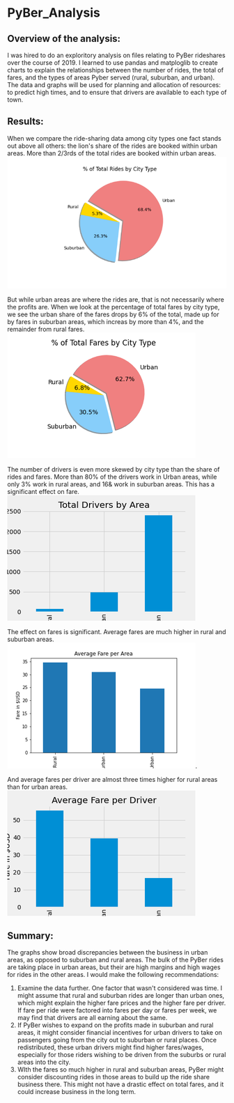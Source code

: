 # PyBer_Analysis

## Overview of the analysis:
I was hired to do an exploritory analysis on files relating to PyBer rideshares over the course of 2019. I learned to use pandas and matploglib to create charts to explain the relationships between the number of rides, the total of fares, and the types of areas Pyber served (rural, suburban, and urban). The data and graphs will be used for planning and allocation of resources: to predict high times, and to ensure that drivers are available to each type of town.

## Results:
When we compare the ride-sharing data among city types one fact stands out above all others: the lion's share of the rides are booked within urban areas. More than 2/3rds of the total rides are booked within urban areas.
![Figure 6](https://github.com/JDittes/PyBer_Analysis/blob/main/Fig6.png)

But while urban areas are where the rides are, that is not necessarily where the profits are. When we look at the percentage of total fares by city type, we see the urban share of the fares drops by 6% of the total, made up for by fares in suburban areas, which increas by more than 4%, and the remainder from rural fares.
![Figure 5](https://github.com/JDittes/PyBer_Analysis/blob/main/Fig5.png)

The number of drivers is even more skewed by city type than the share of rides and fares. More than 80% of the drivers work in Urban areas, while only 3% work in rural areas, and 16& work in suburban areas. This has a significant effect on fare.![Figure 6](https://github.com/JDittes/PyBer_Analysis/blob/main/TotalDrivers.png)

The effect on fares is significant. Average fares are much higher in rural and suburban areas.
![Figure 7](https://github.com/JDittes/PyBer_Analysis/blob/main/AvAreaFare.png).

And average fares per driver are almost three times higher for rural areas than for urban areas.
![Figure 8](https://github.com/JDittes/PyBer_Analysis/blob/main/AvDriverFare.png)

## Summary:
The graphs show broad discrepancies between the business in urban areas, as opposed to suburban and rural areas. The bulk of the PyBer rides are taking place in urban areas, but their are high margins and high wages for rides in the other areas. I would make the following recommendations:
1. Examine the data further. One factor that wasn't considered was time. I might assume that rural and suburban rides are longer than urban ones, which might explain the higher fare prices and the higher fare per driver. If fare per ride were factored into fares per day or fares per week, we may find that drivers are all earning about the same.
2. If PyBer wishes to expand on the profits made in suburban and rural areas, it might consider financial incentives for urban drivers to take on passengers going from the city out to suburban or rural places. Once redistributed, these urban drivers might find higher fares/wages, especially for those riders wishing to be driven from the suburbs or rural areas into the city.
3. WIth the fares so much higher in rural and suburban areas, PyBer might consider discounting rides in those areas to build up the ride share business there. This might not have a drastic effect on total fares, and it could increase business in the long term.
